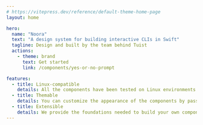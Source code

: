 ```yaml
---
# https://vitepress.dev/reference/default-theme-home-page
layout: home

hero:
  name: "Noora"
  text: "A design system for building interactive CLIs in Swift"
  tagline: Design and built by the team behind Tuist
  actions:
    - theme: brand
      text: Get started
      link: /components/yes-or-no-prompt

features:
  - title: Linux-compatible
    details: All the components have been tested on Linux environments.
  - title: Themable
    details: You can customize the appearance of the components by passing a theme object.
  - title: Extensible
    details: We provide the foundations needed to build your own components.
---
```

